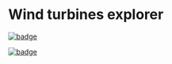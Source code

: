 # Wind turbines explorer

[![badge](https://custom-icon-badges.demolab.com/badge/launch%20in-Anaconda%20Notebook-green?logo=launch-in-anaconda&style=for-the-badge)](https://anaconda.cloud/api/nbserve/launch_notebook?nb_url=https%3A%2F%2Fgithub.com%2FAlbertDeFusco%2Fwindturbines%2Fraw%2Fmain%2Fturbines-explorer.ipynb)

[![badge](https://custom-icon-badges.demolab.com/badge/clone%20to-Anaconda%20Notebook-green?logo=launch-in-anaconda&style=for-the-badge)](https://anaconda.cloud/api/nbserve/launch_notebook?git_url=https%3A%2F%2Fgithub.com%2FAlbertDeFusco%2Fwindturbines)
